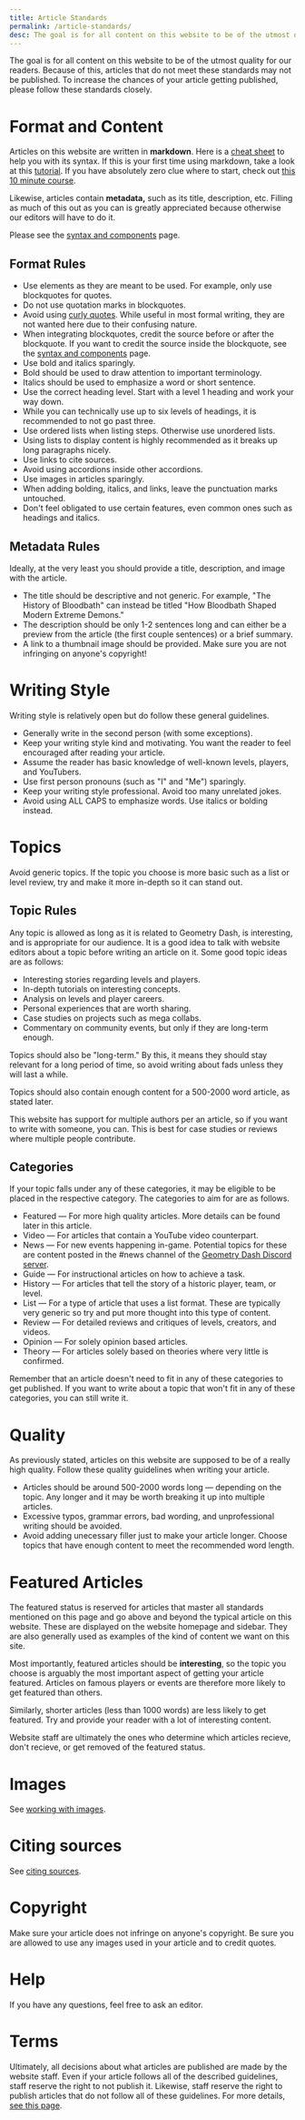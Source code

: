 ```yaml
---
title: Article Standards
permalink: /article-standards/
desc: The goal is for all content on this website to be of the utmost quality for our readers. Because of this, articles that do not meet these standards may not be published.
---
```


The goal is for all content on this website to be of the utmost quality for our readers. Because of this, articles that do not meet these standards may not be published. To increase the chances of your article getting published, please follow these standards closely.

# Format and Content

Articles on this website are written in **markdown**. Here is a [cheat sheet](https://www.markdownguide.org/cheat-sheet/) to help you with its syntax. If this is your first time using markdown, take a look at this [tutorial](https://www.markdownguide.org/basic-syntax/). If you have absolutely zero clue where to start, check out [this 10 minute course](https://www.markdowntutorial.com/).

Likewise, articles contain **metadata,** such as its title, description, etc. Filling as much of this out as you can is greatly appreciated because otherwise our editors will have to do it.

Please see the [syntax and components](/syntax-components/) page.

## Format Rules

* Use elements as they are meant to be used. For example, only use blockquotes for quotes.
* Do not use quotation marks in blockquotes.
* Avoid using [curly quotes](https://writer.com/blog/curly-quotes/). While useful in most formal writing, they are not wanted here due to their confusing nature.
* When integrating blockquotes, credit the source before or after the blockquote. If you want to credit the source inside the blockquote, see the [syntax and components](/syntax-components/) page.
* Use bold and italics sparingly.
* Bold should be used to draw attention to important terminology.
* Italics should be used to emphasize a word or short sentence.
* Use the correct heading level. Start with a level 1 heading and work your way down.
* While you can technically use up to six levels of headings, it is recommended to not go past three.
* Use ordered lists when listing steps. Otherwise use unordered lists.
* Using lists to display content is highly recommended as it breaks up long paragraphs nicely.
* Use links to cite sources.
* Avoid using accordions inside other accordions.
* Use images in articles sparingly.
* When adding bolding, italics, and links, leave the punctuation marks untouched.
* Don't feel obligated to use certain features, even common ones such as headings and italics.

## Metadata Rules

Ideally, at the very least you should provide a title, description, and image with the article.

* The title should be descriptive and not generic. For example, "The History of Bloodbath" can instead be titled "How Bloodbath Shaped Modern Extreme Demons."
* The description should be only 1-2 sentences long and can either be a preview from the article (the first couple sentences) or a brief summary.
* A link to a thumbnail image should be provided. Make sure you are not infringing on anyone's copyright!

# Writing Style

Writing style is relatively open but do follow these general guidelines.

* Generally write in the second person (with some exceptions).
* Keep your writing style kind and motivating. You want the reader to feel encouraged after reading your article.
* Assume the reader has basic knowledge of well-known levels, players, and YouTubers.
* Use first person pronouns (such as "I" and "Me") sparingly.
* Keep your writing style professional. Avoid too many unrelated jokes.
* Avoid using ALL CAPS to emphasize words. Use italics or bolding instead.

# Topics

Avoid generic topics. If the topic you choose is more basic such as a list or level review, try and make it more in-depth so it can stand out.

## Topic Rules

Any topic is allowed as long as it is related to Geometry Dash, is interesting, and is appropriate for our audience. It is a good idea to talk with website editors about a topic before writing an article on it. Some good topic ideas are as follows:

* Interesting stories regarding levels and players.
* In-depth tutorials on interesting concepts.
* Analysis on levels and player careers.
* Personal experiences that are worth sharing.
* Case studies on projects such as mega collabs.
* Commentary on community events, but only if they are long-term enough.

Topics should also be "long-term." By this, it means they should stay relevant for a long period of time, so avoid writing about fads unless they will last a while.

Topics should also contain enough content for a 500-2000 word article, as stated later.

This website has support for multiple authors per an article, so if you want to write with someone, you can. This is best for case studies or reviews where multiple people contribute.

## Categories

If your topic falls under any of these categories, it may be eligible to be placed in the respective category. The categories to aim for are as follows.

* Featured — For more high quality articles. More details can be found later in this article.
* Video — For articles that contain a YouTube video counterpart.
* News — For new events happening in-game. Potential topics for these are content posted in the #news channel of the [Geometry Dash Discord server]().
* Guide — For instructional articles on how to achieve a task.
* History — For articles that tell the story of a historic player, team, or level.
* List — For a type of article that uses a list format. These are typically very generic so try and put more thought into this type of content.
* Review — For detailed reviews and critiques of levels, creators, and videos.
* Opinion — For solely opinion based articles.
* Theory — For articles solely based on theories where very little is confirmed.

Remember that an article doesn't need to fit in any of these categories to get published. If you want to write about a topic that won't fit in any of these categories, you can still write it.

# Quality

As previously stated, articles on this website are supposed to be of a really high quality. Follow these quality guidelines when writing your article.

* Articles should be around 500-2000 words long — depending on the topic. Any longer and it may be worth breaking it up into multiple articles.
* Excessive typos, grammar errors, bad wording, and unprofessional writing should be avoided.
* Avoid adding unecessary filler just to make your article longer. Choose topics that have enough content to meet the recommended word length.

# Featured Articles

The featured status is reserved for articles that master all standards mentioned on this page and go above and beyond the typical article on this website. These are displayed on the website homepage and sidebar. They are also generally used as examples of the kind of content we want on this site.

Most importantly, featured articles should be **interesting**, so the topic you choose is arguably the most important aspect of getting your article featured. Articles on famous players or events are therefore more likely to get featured than others.

Similarly, shorter articles (less than 1000 words) are less likely to get featured. Try and provide your reader with a lot of interesting content.

Website staff are ultimately the ones who determine which articles recieve, don't recieve, or get removed of the featured status.

# Images

See [working with images](/working-with-images/).

# Citing sources

See [citing sources](/citing-sources/).

# Copyright

Make sure your article does not infringe on anyone's copyright. Be sure you are allowed to use any images used in your article and to credit quotes.

# Help

If you have any questions, feel free to ask an editor.

# Terms

Ultimately, all decisions about what articles are published are made by the website staff. Even if your article follows all of the described guidelines, staff reserve the right to not publish it. Likewise, staff reserve the right to publish articles that do not follow all of these guidelines. For more details, [see this page](/how-to-post-an-article).